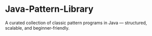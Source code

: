 # Java-Pattern-Library
A curated collection of classic pattern programs in Java — structured, scalable, and beginner-friendly.
